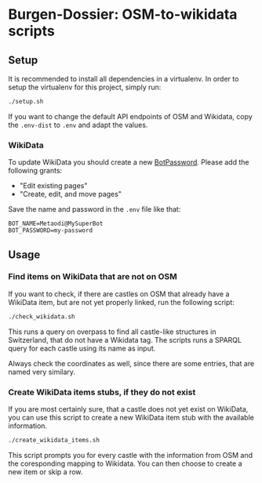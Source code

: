 Burgen-Dossier: OSM-to-wikidata scripts
=======================================

## Setup

It is recommended to install all dependencies in a virtualenv. In order to setup the virtualenv for this project, simply run:

```bash
./setup.sh
```

If you want to change the default API endpoints of OSM and Wikidata, copy the `.env-dist` to `.env` and adapt the values.

### WikiData

To update WikiData you should create a new [BotPassword](https://www.wikidata.org/wiki/Special:BotPasswords). Please add the following grants:
* "Edit existing pages"
* "Create, edit, and move pages"

Save the name and password in the `.env` file like that:

```
BOT_NAME=Metaodi@MySuperBot
BOT_PASSWORD=my-password
```

## Usage

### Find items on WikiData that are not on OSM

If you want to check, if there are castles on OSM that already have a WikiData item, but are not yet properly linked, run the following script:

```bash
./check_wikidata.sh
```

This runs a query on overpass to find all castle-like structures in Switzerland, that do not have a Wikidata tag.
The scripts runs a SPARQL query for each castle using its name as input.

Always check the coordinates as well, since there are some entries, that are named very similary.

### Create WikiData items stubs, if they do not exist

If you are most certainly sure, that a castle does not yet exist on WikiData, you can use this script to create a new WikiData item stub with the available information.

```bash
./create_wikidata_items.sh
```

This script prompts you for every castle with the information from OSM and the coresponding mapping to Wikidata. You can then choose to create a new item or skip a row.
